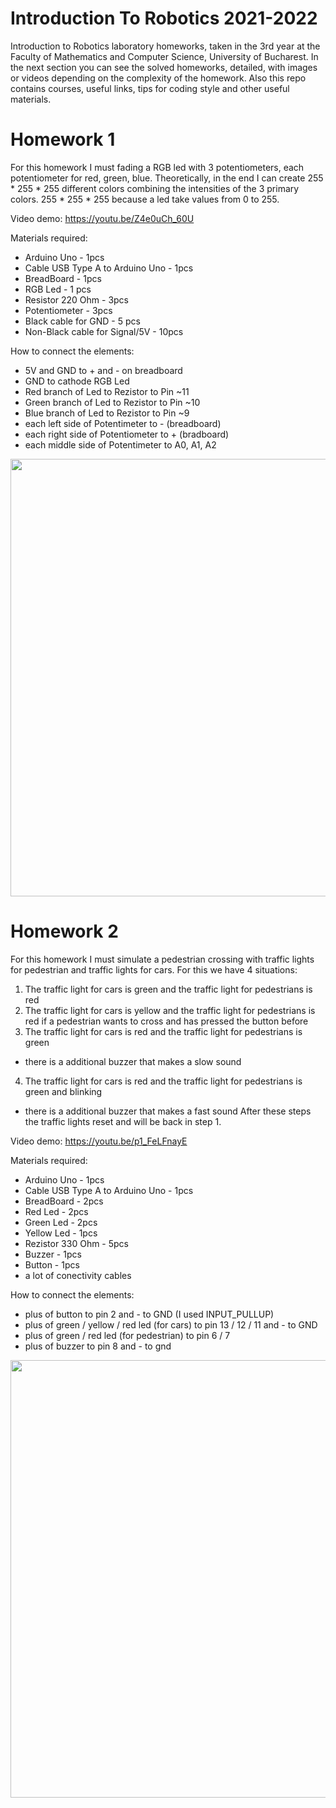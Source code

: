 # Introduction To Robotics 2021-2022
Introduction to Robotics laboratory homeworks, taken in the 3rd year at the Faculty of Mathematics and Computer Science, University of Bucharest. In the next section you can see the solved homeworks, detailed, with images or videos depending on the complexity of the homework. Also this repo contains courses, useful links, tips for coding style and other useful materials.

# Homework 1
For this homework I must fading a RGB led with 3 potentiometers, each potentiometer for red, green, blue. Theoretically, in the end I can create 255 * 255 * 255 different colors combining the intensities of the 3 primary colors. 255 * 255 * 255 because a led take values from 0 to 255.

Video demo: https://youtu.be/Z4e0uCh_60U

Materials required:
* Arduino Uno - 1pcs
* Cable USB Type A to Arduino Uno - 1pcs
* BreadBoard - 1pcs
* RGB Led - 1 pcs
* Resistor 220 Ohm - 3pcs
* Potentiometer - 3pcs
* Black cable for GND - 5 pcs
* Non-Black cable for Signal/5V - 10pcs

How to connect the elements:
- 5V and GND to + and - on breadboard
- GND to cathode RGB Led
- Red branch of Led to Rezistor to Pin ~11
- Green branch of Led to Rezistor to Pin ~10
- Blue branch of Led to Rezistor to Pin ~9
- each left side of Potentimeter to - (breadboard)
- each right side of Potentiometer to + (bradboard)
- each middle side of Potentimeter to A0, A1, A2

<img src="https://user-images.githubusercontent.com/61587939/139099823-e6045fef-3381-4f29-a7d6-73aa7da760fc.jpg" width=650 height=700>

# Homework 2
For this homework I must simulate a pedestrian crossing with traffic lights for pedestrian and traffic lights for cars. For this we have 4 situations:
1. The traffic light for cars is green and the traffic light for pedestrians is red
2. The traffic light for cars is yellow and the traffic light for pedestrians is red if a pedestrian wants to cross and has pressed the button before
3. The traffic light for cars is red and the traffic light for pedestrians is green
  - there is a additional buzzer that makes a slow sound
4. The traffic light for cars is red and the traffic light for pedestrians is green and blinking
  - there is a additional buzzer that makes a fast sound
After these steps the traffic lights reset and will be back in step 1.

Video demo: https://youtu.be/p1_FeLFnayE

Materials required:
* Arduino Uno - 1pcs
* Cable USB Type A to Arduino Uno - 1pcs
* BreadBoard - 2pcs
* Red Led - 2pcs
* Green Led - 2pcs
* Yellow Led - 1pcs
* Rezistor 330 Ohm - 5pcs
* Buzzer - 1pcs
* Button - 1pcs
* a lot of conectivity cables

How to connect the elements:
* plus of button to pin 2 and - to GND (I used INPUT_PULLUP)
* plus of green / yellow / red led (for cars) to pin 13 / 12 / 11 and - to GND
* plus of green / red led (for pedestrian) to pin 6 / 7
* plus of buzzer to pin 8 and - to gnd

<img src="https://user-images.githubusercontent.com/61587939/140090225-ce7c5268-4a10-425a-95f9-7812b4ce6dc2.jpg" width=650 height=700>


